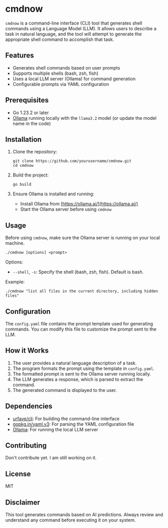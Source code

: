 # cmdnow

`cmdnow` is a command-line interface (CLI) tool that generates shell commands using a Language Model (LLM). It allows users to describe a task in natural language, and the tool will attempt to generate the appropriate shell command to accomplish that task.

## Features

- Generates shell commands based on user prompts
- Supports multiple shells (bash, zsh, fish)
- Uses a local LLM server (Ollama) for command generation
- Configurable prompts via YAML configuration

## Prerequisites

- Go 1.23.2 or later
- [Ollama](https://ollama.ai/) running locally with the `llama3.2` model (or update the model name in the code)

## Installation

1. Clone the repository:
   ```
   git clone https://github.com/yourusername/cmdnow.git
   cd cmdnow
   ```

2. Build the project:
   ```
   go build
   ```

3. Ensure Ollama is installed and running:
   - Install Ollama from [https://ollama.ai/](https://ollama.ai/)
   - Start the Ollama server before using `cmdnow`

## Usage

Before using `cmdnow`, make sure the Ollama server is running on your local machine.

```
./cmdnow [options] <prompt>
```

Options:
- `--shell`, `-s`: Specify the shell (bash, zsh, fish). Default is bash.

Example:
```
./cmdnow "list all files in the current directory, including hidden files"
```

## Configuration

The `config.yaml` file contains the prompt template used for generating commands. You can modify this file to customize the prompt sent to the LLM.

## How it Works

1. The user provides a natural language description of a task.
2. The program formats the prompt using the template in `config.yaml`.
3. The formatted prompt is sent to the Ollama server running locally.
4. The LLM generates a response, which is parsed to extract the command.
5. The generated command is displayed to the user.

## Dependencies

- [urfave/cli](https://github.com/urfave/cli): For building the command-line interface
- [gopkg.in/yaml.v3](https://github.com/go-yaml/yaml): For parsing the YAML configuration file
- [Ollama](https://ollama.ai/): For running the local LLM server

## Contributing

Don't contribute yet. I am still working on it.

## License

MIT

## Disclaimer

This tool generates commands based on AI predictions. Always review and understand any command before executing it on your system.
